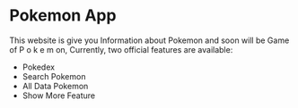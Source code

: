 # Pokemon App

This website is give you Information about Pokemon and soon will be Game of P o k e m on,
Currently, two official features are available:

- Pokedex
- Search Pokemon
- All Data Pokemon
- Show More Feature
